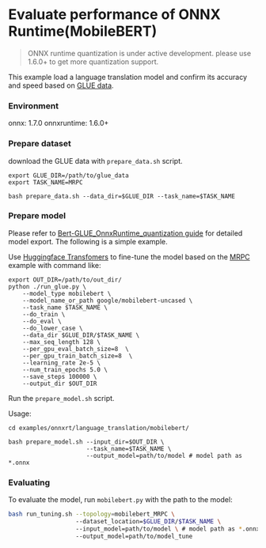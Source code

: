 # Evaluate performance of ONNX Runtime(MobileBERT) 
>ONNX runtime quantization is under active development. please use 1.6.0+ to get more quantization support. 

This example load a language translation model and confirm its accuracy and speed based on [GLUE data](https://gluebenchmark.com/). 

### Environment
onnx: 1.7.0
onnxruntime: 1.6.0+

### Prepare dataset
download the GLUE data with `prepare_data.sh` script.
```shell
export GLUE_DIR=/path/to/glue_data
export TASK_NAME=MRPC

bash prepare_data.sh --data_dir=$GLUE_DIR --task_name=$TASK_NAME
```

### Prepare model
Please refer to [Bert-GLUE_OnnxRuntime_quantization guide](https://github.com/microsoft/onnxruntime/blob/master/onnxruntime/python/tools/quantization/notebooks/Bert-GLUE_OnnxRuntime_quantization.ipynb) for detailed model export. The following is a simple example.

Use [Huggingface Transfomers](https://github.com/huggingface/transformers/tree/v2.2.1) to fine-tune the model based on the [MRPC](https://github.com/huggingface/transformers/tree/master/examples/text-classification#mrpc) example with command like:
```shell
export OUT_DIR=/path/to/out_dir/
python ./run_glue.py \ 
    --model_type mobilebert \
    --model_name_or_path google/mobilebert-uncased \ 
    --task_name $TASK_NAME \
    --do_train \
    --do_eval \
    --do_lower_case \
    --data_dir $GLUE_DIR/$TASK_NAME \
    --max_seq_length 128 \
    --per_gpu_eval_batch_size=8  \
    --per_gpu_train_batch_size=8  \
    --learning_rate 2e-5 \
    --num_train_epochs 5.0 \
    --save_steps 100000 \
    --output_dir $OUT_DIR
```
Run the `prepare_model.sh` script.

Usage:
```shell
cd examples/onnxrt/language_translation/mobilebert/

bash prepare_model.sh --input_dir=$OUT_DIR \
                      --task_name=$TASK_NAME \
                      --output_model=path/to/model # model path as *.onnx
```

### Evaluating
To evaluate the model, run `mobilebert.py` with the path to the model:

```bash
bash run_tuning.sh --topology=mobilebert_MRPC \ 
                   --dataset_location=$GLUE_DIR/$TASK_NAME \ 
                   --input_model=path/to/model \ # model path as *.onnx
                   --output_model=path/to/model_tune
```


